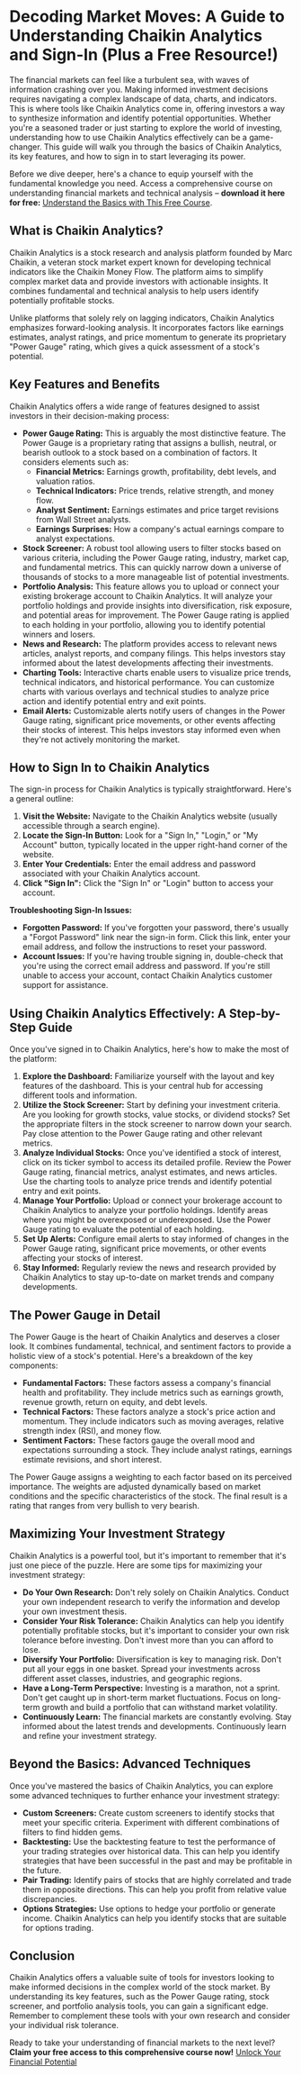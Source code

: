# Decoding Market Moves: A Guide to Understanding Chaikin Analytics and Sign-In (Plus a Free Resource!)

The financial markets can feel like a turbulent sea, with waves of information crashing over you. Making informed investment decisions requires navigating a complex landscape of data, charts, and indicators. This is where tools like Chaikin Analytics come in, offering investors a way to synthesize information and identify potential opportunities. Whether you're a seasoned trader or just starting to explore the world of investing, understanding how to use Chaikin Analytics effectively can be a game-changer. This guide will walk you through the basics of Chaikin Analytics, its key features, and how to sign in to start leveraging its power.

Before we dive deeper, here's a chance to equip yourself with the fundamental knowledge you need. Access a comprehensive course on understanding financial markets and technical analysis – **download it here for free:** [Understand the Basics with This Free Course](https://udemywork.com/chaikin-analytics-sign-in).

## What is Chaikin Analytics?

Chaikin Analytics is a stock research and analysis platform founded by Marc Chaikin, a veteran stock market expert known for developing technical indicators like the Chaikin Money Flow. The platform aims to simplify complex market data and provide investors with actionable insights. It combines fundamental and technical analysis to help users identify potentially profitable stocks.

Unlike platforms that solely rely on lagging indicators, Chaikin Analytics emphasizes forward-looking analysis. It incorporates factors like earnings estimates, analyst ratings, and price momentum to generate its proprietary "Power Gauge" rating, which gives a quick assessment of a stock's potential.

## Key Features and Benefits

Chaikin Analytics offers a wide range of features designed to assist investors in their decision-making process:

*   **Power Gauge Rating:** This is arguably the most distinctive feature. The Power Gauge is a proprietary rating that assigns a bullish, neutral, or bearish outlook to a stock based on a combination of factors. It considers elements such as:
    *   **Financial Metrics:** Earnings growth, profitability, debt levels, and valuation ratios.
    *   **Technical Indicators:** Price trends, relative strength, and money flow.
    *   **Analyst Sentiment:** Earnings estimates and price target revisions from Wall Street analysts.
    *   **Earnings Surprises:** How a company's actual earnings compare to analyst expectations.
*   **Stock Screener:** A robust tool allowing users to filter stocks based on various criteria, including the Power Gauge rating, industry, market cap, and fundamental metrics. This can quickly narrow down a universe of thousands of stocks to a more manageable list of potential investments.
*   **Portfolio Analysis:** This feature allows you to upload or connect your existing brokerage account to Chaikin Analytics. It will analyze your portfolio holdings and provide insights into diversification, risk exposure, and potential areas for improvement. The Power Gauge rating is applied to each holding in your portfolio, allowing you to identify potential winners and losers.
*   **News and Research:** The platform provides access to relevant news articles, analyst reports, and company filings. This helps investors stay informed about the latest developments affecting their investments.
*   **Charting Tools:** Interactive charts enable users to visualize price trends, technical indicators, and historical performance. You can customize charts with various overlays and technical studies to analyze price action and identify potential entry and exit points.
*   **Email Alerts:** Customizable alerts notify users of changes in the Power Gauge rating, significant price movements, or other events affecting their stocks of interest. This helps investors stay informed even when they're not actively monitoring the market.

## How to Sign In to Chaikin Analytics

The sign-in process for Chaikin Analytics is typically straightforward. Here's a general outline:

1.  **Visit the Website:** Navigate to the Chaikin Analytics website (usually accessible through a search engine).
2.  **Locate the Sign-In Button:** Look for a "Sign In," "Login," or "My Account" button, typically located in the upper right-hand corner of the website.
3.  **Enter Your Credentials:** Enter the email address and password associated with your Chaikin Analytics account.
4.  **Click "Sign In":** Click the "Sign In" or "Login" button to access your account.

**Troubleshooting Sign-In Issues:**

*   **Forgotten Password:** If you've forgotten your password, there's usually a "Forgot Password" link near the sign-in form. Click this link, enter your email address, and follow the instructions to reset your password.
*   **Account Issues:** If you're having trouble signing in, double-check that you're using the correct email address and password. If you're still unable to access your account, contact Chaikin Analytics customer support for assistance.

## Using Chaikin Analytics Effectively: A Step-by-Step Guide

Once you've signed in to Chaikin Analytics, here's how to make the most of the platform:

1.  **Explore the Dashboard:** Familiarize yourself with the layout and key features of the dashboard. This is your central hub for accessing different tools and information.
2.  **Utilize the Stock Screener:** Start by defining your investment criteria. Are you looking for growth stocks, value stocks, or dividend stocks? Set the appropriate filters in the stock screener to narrow down your search. Pay close attention to the Power Gauge rating and other relevant metrics.
3.  **Analyze Individual Stocks:** Once you've identified a stock of interest, click on its ticker symbol to access its detailed profile. Review the Power Gauge rating, financial metrics, analyst estimates, and news articles. Use the charting tools to analyze price trends and identify potential entry and exit points.
4.  **Manage Your Portfolio:** Upload or connect your brokerage account to Chaikin Analytics to analyze your portfolio holdings. Identify areas where you might be overexposed or underexposed. Use the Power Gauge rating to evaluate the potential of each holding.
5.  **Set Up Alerts:** Configure email alerts to stay informed of changes in the Power Gauge rating, significant price movements, or other events affecting your stocks of interest.
6.  **Stay Informed:** Regularly review the news and research provided by Chaikin Analytics to stay up-to-date on market trends and company developments.

## The Power Gauge in Detail

The Power Gauge is the heart of Chaikin Analytics and deserves a closer look. It combines fundamental, technical, and sentiment factors to provide a holistic view of a stock's potential. Here's a breakdown of the key components:

*   **Fundamental Factors:** These factors assess a company's financial health and profitability. They include metrics such as earnings growth, revenue growth, return on equity, and debt levels.
*   **Technical Factors:** These factors analyze a stock's price action and momentum. They include indicators such as moving averages, relative strength index (RSI), and money flow.
*   **Sentiment Factors:** These factors gauge the overall mood and expectations surrounding a stock. They include analyst ratings, earnings estimate revisions, and short interest.

The Power Gauge assigns a weighting to each factor based on its perceived importance. The weights are adjusted dynamically based on market conditions and the specific characteristics of the stock. The final result is a rating that ranges from very bullish to very bearish.

## Maximizing Your Investment Strategy

Chaikin Analytics is a powerful tool, but it's important to remember that it's just one piece of the puzzle. Here are some tips for maximizing your investment strategy:

*   **Do Your Own Research:** Don't rely solely on Chaikin Analytics. Conduct your own independent research to verify the information and develop your own investment thesis.
*   **Consider Your Risk Tolerance:** Chaikin Analytics can help you identify potentially profitable stocks, but it's important to consider your own risk tolerance before investing. Don't invest more than you can afford to lose.
*   **Diversify Your Portfolio:** Diversification is key to managing risk. Don't put all your eggs in one basket. Spread your investments across different asset classes, industries, and geographic regions.
*   **Have a Long-Term Perspective:** Investing is a marathon, not a sprint. Don't get caught up in short-term market fluctuations. Focus on long-term growth and build a portfolio that can withstand market volatility.
*   **Continuously Learn:** The financial markets are constantly evolving. Stay informed about the latest trends and developments. Continuously learn and refine your investment strategy.

## Beyond the Basics: Advanced Techniques

Once you've mastered the basics of Chaikin Analytics, you can explore some advanced techniques to further enhance your investment strategy:

*   **Custom Screeners:** Create custom screeners to identify stocks that meet your specific criteria. Experiment with different combinations of filters to find hidden gems.
*   **Backtesting:** Use the backtesting feature to test the performance of your trading strategies over historical data. This can help you identify strategies that have been successful in the past and may be profitable in the future.
*   **Pair Trading:** Identify pairs of stocks that are highly correlated and trade them in opposite directions. This can help you profit from relative value discrepancies.
*   **Options Strategies:** Use options to hedge your portfolio or generate income. Chaikin Analytics can help you identify stocks that are suitable for options trading.

## Conclusion

Chaikin Analytics offers a valuable suite of tools for investors looking to make informed decisions in the complex world of the stock market. By understanding its key features, such as the Power Gauge rating, stock screener, and portfolio analysis tools, you can gain a significant edge. Remember to complement these tools with your own research and consider your individual risk tolerance.

Ready to take your understanding of financial markets to the next level? **Claim your free access to this comprehensive course now!** [Unlock Your Financial Potential](https://udemywork.com/chaikin-analytics-sign-in)
